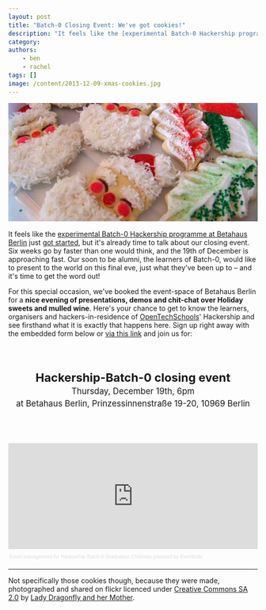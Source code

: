 ```yaml
---
layout: post
title: "Batch-0 Closing Event: We've got cookies!"
description: "It feels like the [experimental Batch-0 Hackership programme at Betahaus Berlin](http://blog.hackership.org/2013/09/announcing-batch-0-supported-by-betahaus.html) just [got started](http://blog.hackership.org/2013/11/we-are-blogging-about-batch-0.html), but it's already time to talk about our closing event. Six weeks go by faster than one would think, and the 19th of December is approaching fast. Our soon to be alumni, the learners of Batch-0, would like to present to the world on this final eve, just what they've been up to – and it's time to get the word out!"
category:
authors:
    - ben
    - rachel
tags: []
image: /content/2013-12-09-xmas-cookies.jpg
---
```


![Awesome Christmas cookies](/content/2013-12-09-xmas-cookies.jpg)

It feels like the [experimental Batch-0 Hackership programme at Betahaus Berlin](http://blog.hackership.org/2013/09/announcing-batch-0-supported-by-betahaus.html) just [got started](http://blog.hackership.org/2013/11/we-are-blogging-about-batch-0.html), but it's already time to talk about our closing event. Six weeks go by faster than one would think, and the 19th of December is approaching fast. Our soon to be alumni, the learners of Batch-0, would like to present to the world on this final eve, just what they've been up to – and it's time to get the word out!

For this special occasion, we've booked the event-space of Betahaus Berlin for a **nice evening of presentations, demos and chit-chat over Holiday sweets and mulled wine**. Here's your chance to get to know the learners, organisers and hackers-in-residence of [OpenTechSchools](http://www.opentechschool.org/)' Hackership and see firsthand what it is exactly that happens here. Sign up right away with the embedded form below or [via this link](http://www.eventbrite.com/e/hackserhip-batch-0-graduation-chistmas-tickets-9724681785) and join us for:


<p style="text-align: center; margin: 4em 0; font-size: 1.2em; line-height: 1.5em">
<strong style="font-size:1.4em">Hackership-Batch-0 closing event</strong><br>
Thursday, December 19th, 6pm<br>
at Betahaus Berlin, Prinzessinnenstraße 19-20, 10969 Berlin
</p>


<div style="width:100%; text-align:left;" ><iframe  src="http://www.eventbrite.com/tickets-external?eid=9724681785&ref=etckt&v=2" frameborder="0" height="214" width="100%" vspace="0" hspace="0" marginheight="5" marginwidth="5" scrolling="auto" allowtransparency="true"></iframe><div style="font-family:Helvetica, Arial; font-size:10px; padding:5px 0 5px; margin:2px; width:100%; text-align:left;" ><a style="color:#ddd; text-decoration:none;" target="_blank" href="http://www.eventbrite.com/r/etckt">Event management</a><span style="color:#ddd;"> for </span><a style="color:#ddd; text-decoration:none;" target="_blank" href="https://www.eventbrite.com/e/hackserhip-batch-0-graduation-chistmas-tickets-9724681785?ref=etckt">Hackserhip Batch-0 Graduation Chistmas</a> <span style="color:#ddd;">powered by</span> <a style="color:#ddd; text-decoration:none;" target="_blank" href="http://www.eventbrite.com?ref=etckt">Eventbrite</a></div></div>

----
Not specifically those cookies though, because they were made, photographed and shared on flickr licenced under [Creative Commons SA 2.0](http://creativecommons.org/licenses/by/2.0/deed.en) by [Lady Dragonfly and her Mother](http://www.flickr.com/photos/ladydragonflyherworld/5250078413/).
